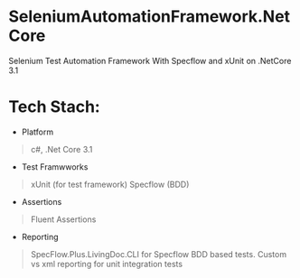 # SeleniumAutomationFramework.NetCore
Selenium Test Automation Framework With Specflow and xUnit on .NetCore 3.1

# Tech Stach:
* Platform
> c#,
> .Net Core 3.1
* Test Framwworks
> xUnit (for test framework)
> Specflow (BDD)
* Assertions
> Fluent Assertions
* Reporting
> SpecFlow.Plus.LivingDoc.CLI for Specflow BDD based tests.
> Custom vs xml reporting for unit  integration tests


